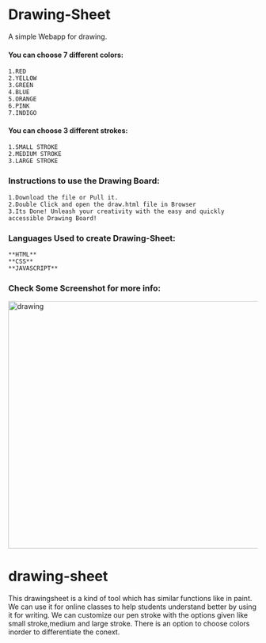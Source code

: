 # Drawing-Sheet
A simple Webapp for drawing.

#### You can choose 7 different colors:
    1.RED
    2.YELLOW
    3.GREEN
    4.BLUE
    5.ORANGE
    6.PINK
    7.INDIGO
#### You can choose 3 different strokes:
    1.SMALL STROKE
    2.MEDIUM STROKE
    3.LARGE STROKE
### Instructions to use the Drawing Board:
    1.Download the file or Pull it.
    2.Double Click and open the draw.html file in Browser
    3.Its Done! Unleash your creativity with the easy and quickly accessible Drawing Board!
    
### Languages Used to create Drawing-Sheet:
    **HTML**
    **CSS**
    **JAVASCRIPT**
### Check Some Screenshot for more info:
<img src="https://lifecode.imfast.io/Draw.png" alt="drawing" width="800" height="500"/>

# drawing-sheet

This drawingsheet is a kind of tool which has similar functions like in paint.
We can use it for online classes to help students understand better by using it for writing.
We can customize our pen stroke with the options given like small stroke,medium and large stroke.
There is an option to choose colors inorder to differentiate the conext.

